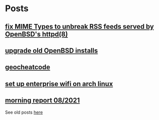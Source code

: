 # Posts

## [fix MIME Types to unbreak RSS feeds served by OpenBSD's httpd(8)](posts/mime.html)

## [upgrade old OpenBSD installs](posts/ugbsd.html)

## [geocheatcode](posts/geocheatcode.html)

## [set up enterprise wifi on arch linux](posts/employee-wifi.html)

## [morning report 08/2021](posts/mr-2021.html)


See old posts [here](https://cbeauhilton.github.io)

